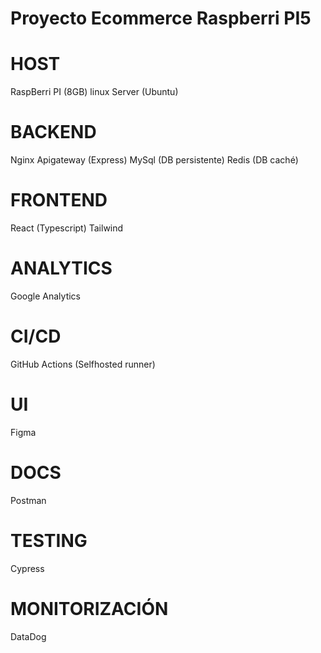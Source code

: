# Proyecto Ecommerce Raspberri PI5

# HOST
RaspBerri PI (8GB)
linux Server (Ubuntu)

# BACKEND
Nginx
Apigateway (Express)
MySql (DB persistente)
Redis (DB caché)

# FRONTEND
React (Typescript)
Tailwind

# ANALYTICS
Google Analytics

# CI/CD
GitHub Actions (Selfhosted runner)

# UI
Figma

# DOCS
Postman

# TESTING
Cypress

# MONITORIZACIÓN
DataDog
